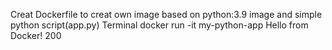 Creat Dockerfile to creat own image based on python:3.9 image and simple python script(app.py)
Terminal
docker run -it my-python-app
Hello from Docker!
200